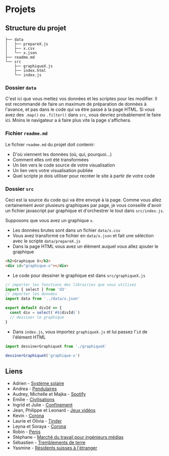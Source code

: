 # Projets

## Structure du projet

```
├── data
│   ├── prepareX.js
│   ├── x.csv
│   └── x.json
├── readme.md
└── src
    ├── graphiqueX.js
    ├── index.html
    └── index.js
```

### Dossier `data`

C'est ici que vous mettez vos données et les scriptes pour les modifier. Il est recommandé de faire un maximum de préparation de données à l'avance, et pas dans le code qui va être passé à la page HTML. Si vous avez des `.map()` ou `.filter()` dans `src`, vous devriez probablement le faire ici. Moins le navigateur a à faire plus vite la page s'affichera.

### Fichier `readme.md`

Le fichier `readme.md` du projet doit contenir:

* D'où viennent les données (où, qui, pourquoi...)
* Comment elles ont été transformées
* Un lien vers le code source de votre visualisation
* Un lien vers votre visualisation publiée
* Quel scripte je dois utiliser pour recréer le site à partir de votre code

### Dossier `src`

Ceci est la source du code qui va être envoyé à la page. Comme vous allez certainement avoir plusieurs graphiques par page, je vous conseille d'avoir un fichier javascript par graphique et d'orchestrer le tout dans `src/index.js`.

Supposons que vous avez un graphique `x`.

* Les données brutes sont dans un fichier `data/x.csv`
* Vous avez transformé ce fichier en `data/x.json` et fait une séléction avec le scripte `data/prepareX.js`
* Dans la page HTML vous avez un élément auquel vous allez ajouter le graphique

```html
<h2>Graphique X</h2>
<div id="graphique-x"></div>
```

* Le code pour dessiner le graphique est dans `src/graphiqueX.js`

```js
// importer les fonctions des librairies que vous utilisez
import { select } from 'd3'
// importer les données
import data from '../data/x.json'

export default divId => {
  const div = select(`#${divId}`)
  // dessiner le graphique
}
```

* Dans `index.js`, vous importez `graphiqueX.js` et lui passez l'`id` de l'élément HTML

```js
import dessinerGraphiqueX from './graphiqueX'

dessinerGraphiqueX('graphique-x')
```

## Liens

* Adrien - [Système solaire](https://github.com/AdriWard/VisuelDon/blob/master/projet/planetSystem20/readme.md)
* Andrea - [Pendulaires](https://github.com/Andreanefer/VisualDonM47/blob/master/Projet-Pendulaires/readme.md)
* Audrey, Michelle et Majka - [Spotify](https://github.com/AudilaraZ/VisualDon/blob/master/projet/readme.md)
* Emilie - [Civilisations](https://github.com/emilie-imhof/visualisation-de-donnees/blob/master/projet/readme.md)
* Ingrid et Julie - [Confinement](https://github.com/julie-greset/visualdon/blob/master/projet/readme.md)
* Jean, Philippe et Leonard - [Jeux vidéos](https://github.com/nobrega1/ProjetDataVis/blob/master/README.md)
* Kevin - [Corona](https://github.com/Saiykoh/VisuDon/blob/master/projet/readme.md)
* Laurie et Olivia - [Tinder](https://github.com/loumloum/projetTinder/blob/master/README.md)
* Leyna et Soraya - [Corona](https://github.com/Soraya97/VisualDon/blob/master/projet/readme.md)
* Robin - [Penis](https://github.com/robiiiiiiiiiiiin/VisualDon/blob/master/projet/readme.md)
* Stéphane - [Marché du travail pour ingénieurs médias](https://github.com/Stephane-panda/datavis/blob/master/projet/readme.md)
* Sébastien - [Tremblements de terre](https://github.com/sebastienRay/VisualDon/blob/master/projet/readme.md)
* Yasmine - [Résidents suisses à l'étranger](https://github.com/yasminehamdan/VisualDonn/blob/master/projet_yasmine/readme.md)